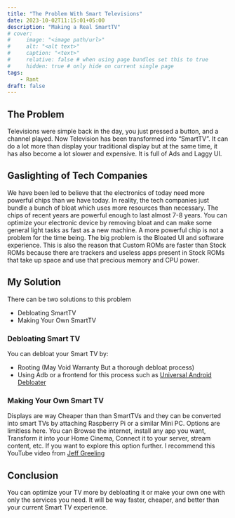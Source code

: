 ```yaml
---
title: "The Problem With Smart Televisions"
date: 2023-10-02T11:15:01+05:00
description: "Making a Real SmartTV"
# cover:
#     image: "<image path/url>"
#     alt: "<alt text>"
#     caption: "<text>"
#     relative: false # when using page bundles set this to true
#     hidden: true # only hide on current single page
tags:
    - Rant
draft: false
---
```

## The Problem
Televisions were simple back in the day, you just pressed a button, and a channel played. Now Television has been transformed into “SmartTV”. It can do a lot more than display your traditional display but at the same time, it has also become a lot slower and expensive. It is full of Ads and Laggy UI.
## Gaslighting of Tech Companies
We have been led to believe that the electronics of today need more powerful chips than we have today. In reality, the tech companies just bundle a bunch of bloat which uses more resources than necessary. The chips of recent years are powerful enough to last almost 7-8 years. You can optimize your electronic device by removing bloat and can make some general light tasks as fast as a new machine. A more powerful chip is not a problem for the time being. The big problem is the Bloated UI and software experience. This is also the reason that Custom ROMs are faster than Stock ROMs because there are trackers and useless apps present in Stock ROMs that take up space and use that precious memory and CPU power.
## My Solution
There can be two solutions to this problem
* Debloating SmartTV
* Making Your Own SmartTV
### Debloating Smart TV
You can debloat your Smart TV by:
* Rooting (May Void Warranty But a thorough debloat process)
* Using Adb or a frontend for this process such as [Universal Android Debloater](https://github.com/0x192/universal-android-debloater)
### Making Your Own Smart TV
Displays are way Cheaper than than SmartTVs and they can be converted into smart TVs by attaching Raspberry Pi or a similar Mini PC. Options are limitless here. You can Browse the internet, install any app you want, Transform it into your Home Cinema, Connect it to your server, stream content, etc. If you want to explore this option further. I recommend this YouTube video from [Jeff Greeling](https://youtu.be/-epPf7D8oMk?si=a-CuvzJ0teLIrajl)
## Conclusion
You can optimize your TV more by debloating it or make your own one with only the services you need. It will be way faster, cheaper, and better than your current Smart TV experience.
